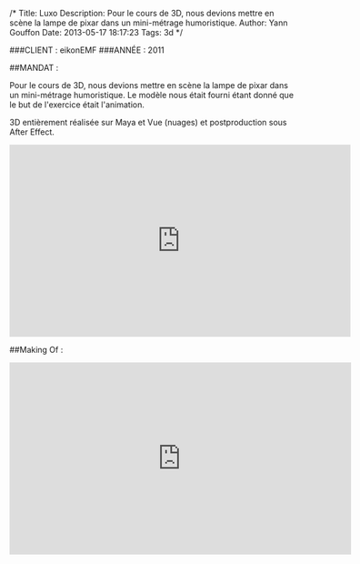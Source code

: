 /*
Title: Luxo
Description: Pour le cours de 3D, nous devions mettre en scène la lampe de pixar dans un mini-métrage humoristique.
Author: Yann Gouffon
Date: 2013-05-17 18:17:23
Tags: 3d
*/

###CLIENT : eikonEMF
###ANNÉE : 2011

##MANDAT :

Pour le cours de 3D, nous devions mettre en scène la lampe de pixar dans un mini-métrage humoristique. Le modèle nous était fourni étant donné que le but de l'exercice était l'animation.

3D entièrement réalisée sur Maya et Vue (nuages) et postproduction sous After Effect. 

<iframe width="600" height="338" frameborder="0" allowfullscreen="" mozallowfullscreen="" webkitallowfullscreen="" src="http://player.vimeo.com/video/35507627?title=0&amp;amp;byline=0&amp;amp;portrait=0&amp;amp;color=2d95e3"></iframe>

##Making Of :

<iframe width="601" height="338" frameborder="0" allowfullscreen="" mozallowfullscreen="" webkitallowfullscreen="" src="http://player.vimeo.com/video/38045571?title=0&amp;amp;byline=0&amp;amp;portrait=0&amp;amp;color=2d95e3"></iframe>

